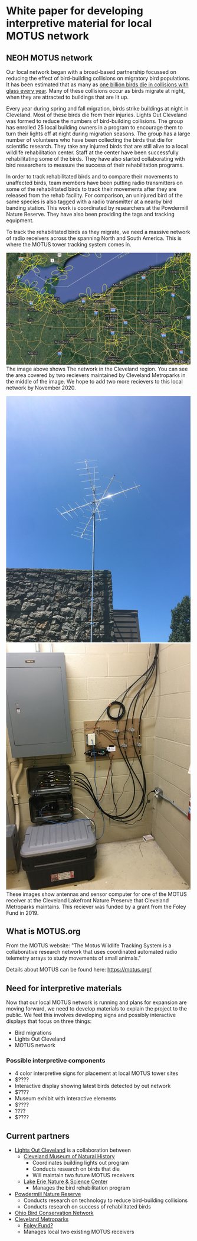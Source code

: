 # White paper for developing interpretive material for local MOTUS network

## NEOH MOTUS network

Our local network began with a broad-based partnership focussed on reducing the effect of bird-building collisions on migratory bird populations. It has been estimated that as many as [one billion birds die in collisions with glass every year](https://abcbirds.org/program/glass-collisions/).  Many of these collisions occur as birds migrate at night, when they are attracted to buildings that are lit up.  

Every year during spring and fall migration, birds strike buildings at night in Cleveland.  Most of these birds die from their injuries.  Lights Out Cleveland was formed to reduce the numbers of bird-building collisions.  The group has enrolled 25 local building owners in a program to encourage them to turn their lights off at night during migration seasons.  The group has a large number of volunteers who have been collecting the birds that die for scientific research.  They take any injurred birds that are still alive to a local wildlife rehabilitation center.  Staff at the center have been successfully rehabilitating some of the birds.  They have also started collaborating with bird researchers to measure the success of their rehabilitation programs.

In order to track rehabilitated birds and to compare their movements to unaffected birds, team members have been putting radio transmitters on some of the rehabilitated birds to track their movements after they are released from the rehab facility.  For comparison, an uninjured bird of the same species is also tagged with a radio transmitter at a nearby bird banding station.  This work is coordinated by researchers at the Powdermill Nature Reserve.  They have also been providing the tags and tracking equipment.

To track the rehabilitated birds as they migrate, we need a massive network of radio receivers across the spanning North and South America. This is where the MOTUS tower tracking system comes in.

<img src="MOTUS_network_closeup.png" alt="MOTUS station network" width="500"/>
The image above shows The network in the Cleveland region.  You can see the area covered by two recievers maintained by Cleveland Metroparks in the middle of the image.  We hope to add two more recievers to this local network by November 2020.


<img src="motus_clnp_antennas.JPG" alt="CLNP MOTUS receiver" width="500"/><img src="CLNP_MOTUS_sensor.JPG" alt="CLNP MOTUS sensor" width="500"/>
These images show antennas and sensor computer for one of the MOTUS receiver at the Cleveland Lakefront Nature Preserve that Cleveland Metroparks maintains.  This reciever was funded by a grant from the Foley Fund in 2019.

## What is MOTUS.org

From the MOTUS website: "The Motus Wildlife Tracking System is a collaborative research network that uses 
coordinated automated radio telemetry arrays to study movements of small animals."

Details about MOTUS can be found here:  https://motus.org/

## Need for interpretive materials

Now that our local MOTUS network is running and plans for expansion are moving forward, we need to develop materials to explain the project to the public. We feel this involves developing signs and possibly interactive displays that focus on three things:

 * Bird migrations
 * Lights Out Cleveland
 * MOTUS network

### Possible interpretive components

* 4 color interpretive signs for placement at local MOTUS tower sites
 * $????
* Interactive display showing latest birds detected by out network
 * $????
* Museum exhibit with interactive elements
 * $????
* ????
 * $????

## Current partners

* [Lights Out Cleveland](https://ohiolightsout.org/cities/lights-out-cleveland/) is a collaboration between
  * [Cleveland Museum of Natural History](https://www.cmnh.org/)
    * Coordinates building lights out program
    * Conducts research on birds that die
    * Will maintain two future MOTUS receivers
  * [Lake Erie Nature & Science Center](https://www.lensc.org/)
    * Manages the bird rehabilitation program
* [Powdermill Nature Reserve](https://carnegiemnh.org/visit-powdermill/)
  * Conducts research on technology to reduce bird-building collisions
  * Conducts research on success of rehabilitated birds
* [Ohio Bird Conservation Network](https://obcinet.org/)
* [Cleveland Metroparks](https://clevelandmetroparks.com)
  * [Foley Fund?]()
  * Manages local two existing MOTUS receivers
